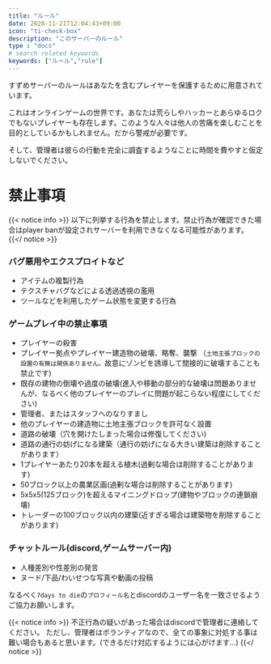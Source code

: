 ```yaml
---
title: "ルール"
date: 2020-11-21T12:04:43+09:00
icon: "ti-check-box"
description: "このサーバーのルール"
type : "docs"
# search related keywords
keywords: ["ルール","rule"]
---
```


すずめサーバーのルールはあなたを含むプレイヤーを保護するために用意されています。

これはオンラインゲームの世界です。あなたは荒らしやハッカーとあらゆるロクでもないプレイヤーも存在します。このような人々は他人の苦痛を楽しむことを目的としているかもしれません。だから警戒が必要です。

そして、管理者は彼らの行動を完全に調査するようなことに時間を費やすと仮定しないでください。

# 禁止事項

{{< notice info >}}
以下に列挙する行為を禁止します。禁止行為が確認できた場合はplayer banが設定されサーバーを利用できなくなる可能性があります。
{{</ notice >}}

### バグ悪用やエクスプロイトなど

- アイテムの複製行為
- テクスチャバグなどによる透過透視の濫用
- ツールなどを利用したゲーム状態を変更する行為

### ゲームプレイ中の禁止事項

- プレイヤーの殺害
- プレイヤー拠点やプレイヤー建造物の破壊、略奪、襲撃 （`土地主張ブロックの設置の有無は関係ありません。`故意にゾンビを誘導して間接的に破壊することも禁止です)
- 既存の建物の倒壊や過度の破壊(進入や移動の部分的な破壊は問題ありませんが、なるべく他のプレイヤーのプレイに問題が起こらない程度にしてください)
- 管理者、またはスタッフへのなりすまし
- 他のプレイヤーの建造物に土地主張ブロックを許可なく設置
- 道路の破壊（穴を開けたしまった場合は修復してください)
- 道路の通行の妨げになる建築（通行の妨げになる大きい建築は削除することがあります）
- 1プレイヤーあたり20本を超える植木(過剰な場合は削除することがあります)
- 50ブロック以上の農業区画(過剰な場合は削除することがあります)
- 5x5x5(125ブロック)を超えるマイニングドロップ(建物やブロックの連鎖崩壊)
- トレーダーの100ブロック以内の建築(近すぎる場合は建築物を削除することがあります)

### チャットルール(discord,ゲームサーバー内)

- 人種差別や性差別の発言
- ヌード/下品/わいせつな写真や動画の投稿

なるべく`7days to die`の`プロフィール名`とdiscordのユーザー名を一致させるようご協力お願いします。

{{< notice info >}}
不正行為の疑いがあった場合はdiscordで管理者に連絡してください。
ただし、管理者はボランティアなので、全ての事象に対処する事は難い場合もあると思います。(できるだけ対応するようには心がけます...)
{{</ notice >}}




